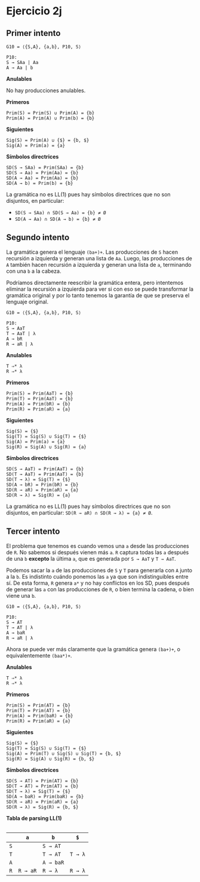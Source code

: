 # Ejercicio 2j

## Primer intento

```
G10 = ⟨{S,A}, {a,b}, P10, S⟩

P10:
S → SAa | Aa
A → Aa | b
```

**Anulables**

No hay producciones anulables.

**Primeros**

```
Prim(S) = Prim(S) ∪ Prim(A) = {b}
Prim(A) = Prim(A) ∪ Prim(b) = {b}
```

**Siguientes**

```
Sig(S) = Prim(A) ∪ {$} = {b, $}
Sig(A) = Prim(a) = {a}
```

**Símbolos directrices**

```
SD(S → SAa) = Prim(SAa) = {b}
SD(S → Aa) = Prim(Aa) = {b}
SD(A → Aa) = Prim(Aa) = {b}
SD(A → b) = Prim(b) = {b}
```

La gramática no es LL(1) pues hay símbolos directrices que no son disjuntos, en particular:
- `SD(S → SAa) ∩ SD(S → Aa) = {b} ≠ Ø`
- `SD(A → Aa) ∩ SD(A → b) = {b} ≠ Ø`

## Segundo intento

La gramática genera el lenguaje `(ba+)+`. Las producciones de `S` hacen recursión a izquierda y generan una lista de `Aa`. Luego, las producciones de `A` también hacen recursión a izquierda y generan una lista de `a`, terminando con una `b` a la cabeza.

Podríamos directamente reescribir la gramática entera, pero intentemos eliminar la recursión a izquierda para ver si con eso se puede transformar la gramática original y por lo tanto tenemos la garantía de que se preserva el lenguaje original.

```
G10 = ⟨{S,A}, {a,b}, P10, S⟩

P10:
S → AaT
T → AaT | λ
A → bR
R → aR | λ
```

**Anulables**

```
T ⇒* λ
R ⇒* λ
```

**Primeros**

```
Prim(S) = Prim(AaT) = {b}
Prim(T) = Prim(AaT) = {b}
Prim(A) = Prim(bR) = {b}
Prim(R) = Prim(aR) = {a}
```

**Siguientes**

```
Sig(S) = {$}
Sig(T) = Sig(S) ∪ Sig(T) = {$}
Sig(A) = Prim(a) = {a}
Sig(R) = Sig(A) ∪ Sig(R) = {a}
```

**Símbolos directrices**

```
SD(S → AaT) = Prim(AaT) = {b}
SD(T → AaT) = Prim(AaT) = {b}
SD(T → λ) = Sig(T) = {$}
SD(A → bR) = Prim(bR) = {b}
SD(R → aR) = Prim(aR) = {a}
SD(R → λ) = Sig(R) = {a}
```

La gramática no es LL(1) pues hay símbolos directrices que no son disjuntos, en particular: `SD(R → aR) ∩ SD(R → λ) = {a} ≠ Ø`.

## Tercer intento

El problema que tenemos es cuando vemos una `a` desde las producciones de `R`. No sabemos si después vienen más `a`. `R` captura todas las `a` después de una `b` **excepto** la última `a`, que es generada por `S → AaT` y `T → AaT`.

Podemos sacar la `a` de las producciones de `S` y `T` para generarla con `A` junto a la `b`. Es indistinto cuándo ponemos las `a` ya que son indistinguibles entre sí. De esta forma, `R` genera `a*` y no hay conflictos en los SD, pues después de generar las `a` con las producciones de `R`, o bien termina la cadena, o bien viene una `b`.

```
G10 = ⟨{S,A}, {a,b}, P10, S⟩

P10:
S → AT
T → AT | λ
A → baR
R → aR | λ
```

Ahora se puede ver más claramente que la gramática genera `(ba+)+`, o equivalentemente `(baa*)+`.

**Anulables**

```
T ⇒* λ
R ⇒* λ
```

**Primeros**

```
Prim(S) = Prim(AT) = {b}
Prim(T) = Prim(AT) = {b}
Prim(A) = Prim(baR) = {b}
Prim(R) = Prim(aR) = {a}
```

**Siguientes**

```
Sig(S) = {$}
Sig(T) = Sig(S) ∪ Sig(T) = {$}
Sig(A) = Prim(T) ∪ Sig(S) ∪ Sig(T) = {b, $}
Sig(R) = Sig(A) ∪ Sig(R) = {b, $}
```

**Símbolos directrices**

```
SD(S → AT) = Prim(AT) = {b}
SD(T → AT) = Prim(AT) = {b}
SD(T → λ) = Sig(T) = {$}
SD(A → baR) = Prim(baR) = {b}
SD(R → aR) = Prim(aR) = {a}
SD(R → λ) = Sig(R) = {b, $}
```

**Tabla de parsing LL(1)**

<div style="overflow-x:scroll; white-space: nowrap;">

||`a`|`b`|`$`|
|-|-|-|-|
|`S`||`S → AT`||
|`T`||`T → AT`|`T → λ`|
|`A`||`A → baR`||
|`R`|`R → aR`|`R → λ`|`R → λ`|

</div>
